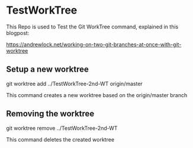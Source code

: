 # TestWorkTree
This Repo is used to Test the Git WorkTree command, explained in this blogpost:

https://andrewlock.net/working-on-two-git-branches-at-once-with-git-worktree

## Setup a new worktree

git worktree add ../TestWorkTree-2nd-WT origin/master

This command creates a new worktree based on the origin/master branch

## Removing the worktree

git worktree remove ../TestWorkTree-2nd-WT

This command deletes the created worktree
